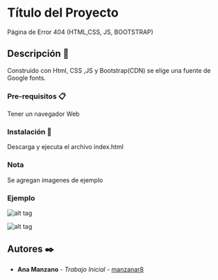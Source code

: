 # Título del Proyecto

Página de Error 404 (HTML,CSS, JS, BOOTSTRAP)

## Descripción 🚀

Construido con Html, CSS ,JS y Bootstrap(CDN) se elige una fuente de Google fonts.

### Pre-requisitos 📋

Tener un navegador Web

### Instalación 🔧

Descarga y ejecuta el archivo index.html

### Nota

Se agregan imagenes de ejemplo

### Ejemplo 

![alt tag](https://github.com/manzanar8/Proyectos_Basicos/blob/main/Proyectos/pageError/notFound_full.png?raw=true) 

![alt tag](https://github.com/manzanar8/Proyectos_Basicos/blob/main/Proyectos/pageError/notFound_mobile1.png?raw=true)

## Autores ✒️

* **Ana Manzano** - *Trabajo Inicial* - [manzanar8](https://github.com/manzanar8)





